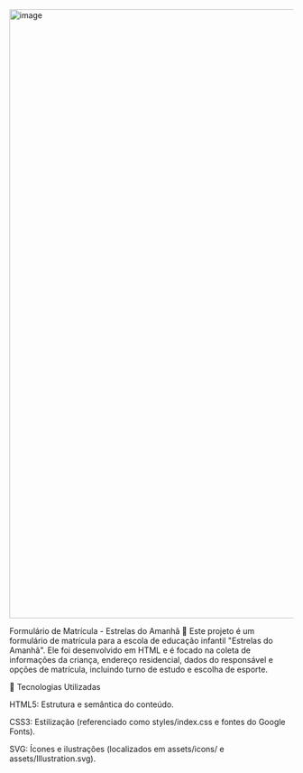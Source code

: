 <img width="1919" height="1079" alt="image" src="https://github.com/user-attachments/assets/fa464dd8-383d-4c57-a6c9-3434f529d673" />


Formulário de Matrícula - Estrelas do Amanhã 🌟
Este projeto é um formulário de matrícula para a escola de educação infantil "Estrelas do Amanhã". Ele foi desenvolvido em HTML e é focado na coleta de informações da criança, endereço residencial, dados do responsável e opções de matrícula, incluindo turno de estudo e escolha de esporte.

🚀 Tecnologias Utilizadas

HTML5: Estrutura e semântica do conteúdo.

CSS3: Estilização (referenciado como styles/index.css e fontes do Google Fonts).

SVG: Ícones e ilustrações (localizados em assets/icons/ e assets/Illustration.svg).
